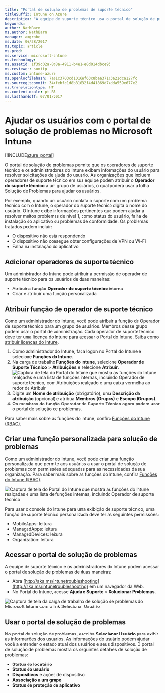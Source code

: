 ```yaml
---
title: "Portal de solução de problemas de suporte técnico"
titleSuffix: Intune on Azure
description: "A equipe de suporte técnico usa o portal de solução de problemas para resolver problemas técnicos dos usuários"
keywords: 
author: NathBarn
ms.author: NathBarn
manager: angrobe
ms.date: 06/28/2017
ms.topic: article
ms.prod: 
ms.service: microsoft-intune
ms.technology: 
ms.assetid: 1f39c02a-8d8a-4911-b4e1-e8d014dbce95
ms.reviewer: sumitp
ms.custom: intune-azure
ms.openlocfilehash: 7a61c3703cd1016ef63c8baa371c3a21dca127fc
ms.sourcegitcommit: 34cfebfc1d8b81032f4d41869d74dda559e677e2
ms.translationtype: HT
ms.contentlocale: pt-BR
ms.lasthandoff: 07/01/2017
---
```

# Ajudar os usuários com o portal de solução de problemas no Microsoft Intune
<a id="help-users-with-the-troubleshooting-portal-in-microsoft-intune" class="xliff"></a>

[!INCLUDE[azure_portal](./includes/azure_portal.md)]

O portal de solução de problemas permite que os operadores de suporte técnico e os administradores do Intune exibam informações do usuário para resolver solicitações de ajuda do usuário. As organizações que incluem operadores de suporte técnico em sua equipe podem atribuir o **Operador do suporte técnico** a um grupo de usuários, o qual poderá usar a folha Solução de Problemas para ajudar os usuários.

Por exemplo, quando um usuário contata o suporte com um problema técnico com o Intune, o operador do suporte técnico digita o nome do usuário. O Intune exibe informações pertinentes que podem ajudar a resolver muitos problemas de nível 1, como status do usuário, falha de instalação do aplicativo ou problemas de conformidade. Os problemas tratados podem incluir:
- O dispositivo não está respondendo
-   O dispositivo não consegue obter configurações de VPN ou Wi-Fi
-   Falha na instalação do aplicativo


## Adicionar operadores de suporte técnico
<a id="add-help-desk-operators" class="xliff"></a>
Um administrador do Intune pode atribuir a permissão de operador de suporte técnico para os usuários de duas maneiras:
- Atribuir a função **Operador do suporte técnico** interna
- Criar e atribuir uma função personalizada

## Atribuir função de operador de suporte técnico
<a id="assign-help-desk-operator-role" class="xliff"></a>
Como um administrador do Intune, você pode atribuir a função de Operador de suporte técnico para um grupo de usuários. Membros desse grupo podem usar o portal de administração. Cada operador de suporte técnico deve ter uma licença do Intune para acessar o Portal do Intune. Saiba como [atribuir licenças do Intune](licenses-assign.md).

1. Como administrador do Intune, faça logon no Portal do Intune e selecione **Funções do Intune**.
2. Na carga de trabalho **Funções do Intune**, selecione **Operador de Suporte Técnico** > **Atribuições** e selecione **Atribuir**.
  ![Captura de tela do Portal do Intune que mostra as funções do Intune realçadas e uma lista de funções internas, incluindo Operador de suporte técnico, com Atribuições realçado e uma caixa vermelha ao redor de Atribuir](./media/help-desk-user-assign.png)
3. Digite um **Nome de atribuição** (obrigatório), uma **Descrição da atribuição** (opcional) e atribua **Membros (Grupos)** e **Escopo (Grupos)**.
4. Os membros da função Operador de Suporte Técnico agora podem usar o portal de solução de problemas.

Para saber mais sobre as funções do Intune, confira [Funções do Intune (RBAC)](role-based-access-control.md).

## Criar uma função personalizada para solução de problemas
<a id="create-a-custom-role-for-troubleshooting" class="xliff"></a>
Como um administrador do Intune, você pode criar uma função personalizada que permite aos usuários a usar o portal de solução de problemas com permissões adequadas para as necessidades da sua organização. Para saber mais sobre as funções do Intune, confira [Funções do Intune (RBAC)](role-based-access-control.md).

![Captura de tela do Portal do Intune que mostra as funções do Intune realçadas e uma lista de funções internas, incluindo Operador de suporte técnico](./media/help-desk-user-add.png)

Para usar o console do Intune para uma exibição de suporte técnico, uma função de suporte técnico personalizada deve ter as seguintes permissões:
- MobileApps: leitura
- ManagedApps: leitura
- ManagedDevices: leitura
- Organization: leitura

## Acessar o portal de solução de problemas
<a id="access-the-troubleshooting-portal" class="xliff"></a>

A equipe de suporte técnico e os administradores do Intune podem acessar o portal de solução de problemas de duas maneiras:
- Abra [http://aka.ms/intunetroubleshooting](http://aka.ms/intunetroubleshooting) em um navegador da Web.
- No Portal do Intune, acesse **Ajuda e Suporte** > **Solucionar Problemas**.

![Captura de tela da carga de trabalho de solução de problemas do Microsoft Intune com o link Selecionar Usuário](media/help-desk-user.png)

## Usar o portal de solução de problemas
<a id="use-the-troubleshooting-portal" class="xliff"></a>

No portal de solução de problemas, escolha **Selecionar Usuário** para exibir as informações dos usuários. As informações do usuário podem ajudar você a entender o estado atual dos usuários e seus dispositivos. O portal de solução de problemas mostra os seguintes detalhes de solução de problemas:
- **Status do locatário**
- **Status do usuário**
- **Dispositivos** e ações de dispositivo
- **Associação a um grupo**
- **Status de proteção de aplicativo**
